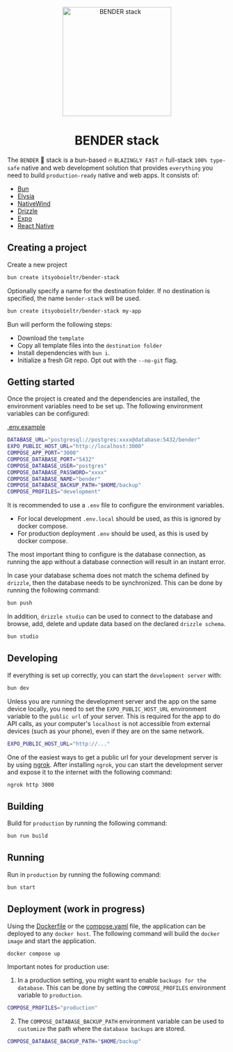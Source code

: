 <p align="center">
  <img src="https://github.com/itsyoboieltr/bender-stack/assets/72046715/9b20eaa6-5e01-4b12-aa01-afc56c90d7d5" width="250" alt="BENDER stack">
</p>

<h1 align="center">
  BENDER stack
</h1>

The `BENDER` 🤖 stack is a bun-based 🔥 `BLAZINGLY FAST` 🔥 full-stack `100% type-safe` native and web development solution that provides `everything` you need to build `production-ready` native and web apps. It consists of:

- [Bun](https://bun.sh)
- [Elysia](https://elysiajs.com)
- [NativeWind](https://www.nativewind.dev/)
- [Drizzle](https://orm.drizzle.team)
- [Expo](https://expo.dev/)
- [React Native](https://reactnative.dev/)

## Creating a project

Create a new project

```bash
bun create itsyoboieltr/bender-stack
```

Optionally specify a name for the destination folder. If no destination is specified, the name `bender-stack` will be used.

```bash
bun create itsyoboieltr/bender-stack my-app
```

Bun will perform the following steps:

- Download the `template`
- Copy all template files into the `destination folder`
- Install dependencies with `bun i`.
- Initialize a fresh Git repo. Opt out with the `--no-git` flag.

## Getting started

Once the project is created and the dependencies are installed, the environment variables need to be set up. The following environment variables can be configured:

[.env.example](.env.example)

```bash
DATABASE_URL="postgresql://postgres:xxxx@database:5432/bender"
EXPO_PUBLIC_HOST_URL="http://localhost:3000"
COMPOSE_APP_PORT="3000"
COMPOSE_DATABASE_PORT="5432"
COMPOSE_DATABASE_USER="postgres"
COMPOSE_DATABASE_PASSWORD="xxxx"
COMPOSE_DATABASE_NAME="bender"
COMPOSE_DATABASE_BACKUP_PATH="$HOME/backup"
COMPOSE_PROFILES="development"
```

It is recommended to use a `.env` file to configure the environment variables.

- For local development `.env.local` should be used, as this is ignored by docker compose.
- For production deployment `.env` should be used, as this is used by docker compose.

The most important thing to configure is the database connection, as running the app without a database connection will result in an instant error.

In case your database schema does not match the schema defined by `drizzle`, then the database needs to be synchronized. This can be done by running the following command:

```bash
bun push
```

In addition, `drizzle studio` can be used to connect to the database and browse, add, delete and update data based on the declared `drizzle schema`.

```bash
bun studio
```

## Developing

If everything is set up correctly, you can start the `development server` with:

```bash
bun dev
```

Unless you are running the development server and the app on the same device locally, you need to set the `EXPO_PUBLIC_HOST_URL` environment variable to the `public url` of your server. This is required for the app to do API calls, as your computer's `localhost` is not accessible from external devices (such as your phone), even if they are on the same network.

```bash
EXPO_PUBLIC_HOST_URL="http://..."
```

One of the easiest ways to get a public url for your development server is by using [ngrok](https://ngrok.com/). After installing `ngrok`, you can start the development server and expose it to the internet with the following command:

```bash
ngrok http 3000
```

## Building

Build for `production` by running the following command:

```bash
bun run build
```

## Running

Run in `production` by running the following command:

```bash
bun start
```

## Deployment (work in progress)

Using the [Dockerfile](Dockerfile) or the [compose.yaml](compose.yaml) file, the application can be deployed to any `docker host`. The following command will build the `docker image` and start the application.

```bash
docker compose up
```

Important notes for production use:

1. In a production setting, you might want to enable `backups for the database`. This can be done by setting the `COMPOSE_PROFILES` environment variable to `production`.

```bash
COMPOSE_PROFILES="production"
```

2. The `COMPOSE_DATABASE_BACKUP_PATH` environment variable can be used to `customize` the path where the `database backups` are stored.

```bash
COMPOSE_DATABASE_BACKUP_PATH="$HOME/backup"
```
